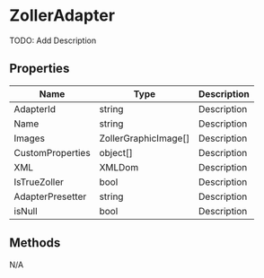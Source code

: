 # ZollerAdapter
TODO: Add Description

## Properties
| Name | Type | Description |
| --- | --- | --- |
| AdapterId | string | Description |
| Name | string | Description |
| Images | ZollerGraphicImage[] | Description |
| CustomProperties | object[] | Description |
| XML | XMLDom | Description |
| IsTrueZoller | bool | Description |
| AdapterPresetter | string | Description |
| isNull | bool | Description |

## Methods
N/A

